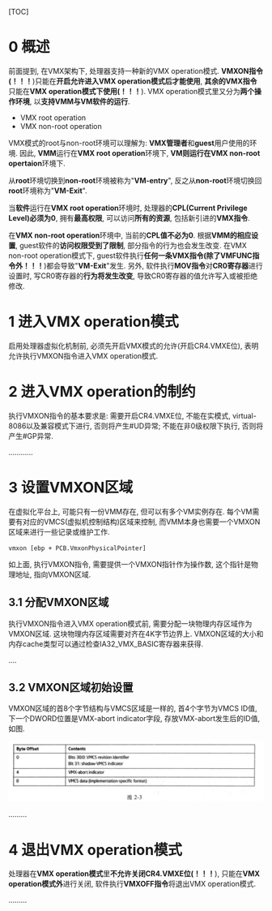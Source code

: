 [TOC]

# 0 概述

前面提到, 在VMX架构下, 处理器支持一种新的VMX operation模式. **VMXON指令(！！！**)只能在**开启允许进入VMX operation模式后才能使用**, **其余的VMX指令**只能在**VMX operation模式下使用(！！！**). VMX operation模式里又分为**两个操作环境**, 以**支持VMM与VM软件的运行**.

- VMX root operation
- VMX non\-root operation

VMX模式的root与non\-root环境可以理解为: **VMX管理者**和**guest**用户使用的环境. 因此, **VMM**运行在**VMX root operation**环境下, **VM则运行在VMX non\-root opertaion**环境下.

从**root**环境切换到**non\-root**环境被称为"**VM\-entry**", 反之从**non\-root**环境切换回**root**环境称为"**VM\-Exit**". 

当**软件**运行在**VMX root operation**环境时, 处理器的**CPL(Current Privilege Level)必须为0**, 拥有**最高权限**, 可以访问**所有的资源**, 包括新引进的**VMX指令**.

在**VMX non\-root operation**环境中, 当前的**CPL值不必为0**. 根据**VMM的相应设置**, guest软件的**访问权限受到了限制**, 部分指令的行为也会发生改变. 在VMX non\-root operation模式下, guest软件执行**任何一条VMX指令(除了VMFUNC指令外！！！**)都会导致"**VM\-Exit**"发生. 另外, 软件执行**MOV指令**对**CR0寄存器**进行设置时, 写CR0寄存器的**行为将发生改变**, 导致CR0寄存器的值允许写入或被拒绝修改.

# 1 进入VMX operation模式

启用处理器虚拟化机制前, 必须先开启VMX模式的允许(开启CR4.VMXE位), 表明允许执行VMXON指令进入VMX operation模式.

# 2 进入VMX operation的制约

执行VMXON指令的基本要求是: 需要开启CR4.VMXE位, 不能在实模式, virtual\-8086以及兼容模式下进行, 否则将产生\#UD异常; 不能在非0级权限下执行, 否则将产生\#GP异常.

............

# 3 设置VMXON区域

在虚拟化平台上, 可能只有一份VMM存在, 但可以有多个VM实例存在. 每个VM需要有对应的VMCS(虚拟机控制结构)区域来控制, 而VMM本身也需要一个VMXON区域来进行一些记录或维护工作.

```assembly
vmxon [ebp + PCB.VmxonPhysicalPointer]
```

如上面, 执行VMXON指令, 需要提供一个VMXON指针作为操作数, 这个指针是物理地址, 指向VMXON区域.

## 3.1 分配VMXON区域

执行VMXON指令进入VMX operation模式前, 需要分配一块物理内存区域作为VMXON区域. 这块物理内存区域需要对齐在4K字节边界上. VMXON区域的大小和内存cache类型可以通过检查IA32\_VMX\_BASIC寄存器来获得.

....

## 3.2 VMXON区域初始设置

VMXON区域的首8个字节结构与VMCS区域是一样的, 首4个字节为VMCS ID值, 下一个DWORD位置是VMX\-abort indicator字段, 存放VMX\-abort发生后的ID值, 如图.

![config](./images/3.png)

.........

# 4 退出VMX operation模式

处理器在**VMX operation模式**里**不允许关闭CR4.VMXE位(！！！**), 只能在**VMX operation模式外**进行关闭, 软件执行**VMXOFF指令**将退出VMX operation模式.

.........
